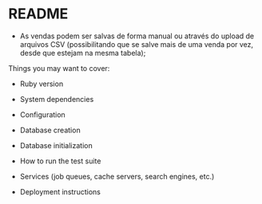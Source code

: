 # README

* As vendas podem ser salvas de forma manual ou através do upload de arquivos CSV (possibilitando que se salve mais de uma venda por vez, desde que estejam na mesma tabela);

Things you may want to cover:

* Ruby version

* System dependencies

* Configuration

* Database creation

* Database initialization

* How to run the test suite

* Services (job queues, cache servers, search engines, etc.)

* Deployment instructions

